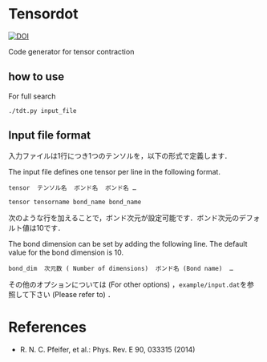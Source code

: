 # Tensordot

[![DOI](https://zenodo.org/badge/38998367.svg)](https://zenodo.org/badge/latestdoi/38998367)

Code generator for tensor contraction



## how to use

For full search

```
./tdt.py input_file
```



## Input file format

入力ファイルは1行につき1つのテンソルを，以下の形式で定義します．

The input file defines one tensor per line in the following format.

```
tensor  テンソル名  ボンド名  ボンド名 …
```

```
tensor tensorname bond_name bond_name
```


次のような行を加えることで，ボンド次元が設定可能です．ボンド次元のデフォルト値は10です．

The bond dimension can be set by adding the following line. The default value for the bond dimension is 10.

```
bond_dim  次元数 ( Number of dimensions)  ボンド名 (Bond name)  …
```

その他のオプションについては (For other options) ，`example/input.dat`を参照して下さい (Please refer to) ．


# References

* R. N. C. Pfeifer, et al.: Phys. Rev. E 90, 033315 (2014)
